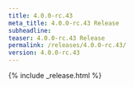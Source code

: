 ```yaml
---
title: 4.0.0-rc.43
meta_title: 4.0.0-rc.43 Release
subheadline: 
teaser: 4.0.0-rc.43 Release
permalink: /releases/4.0.0-rc.43/
version: 4.0.0-rc.43
---
```


{% include _release.html %}
